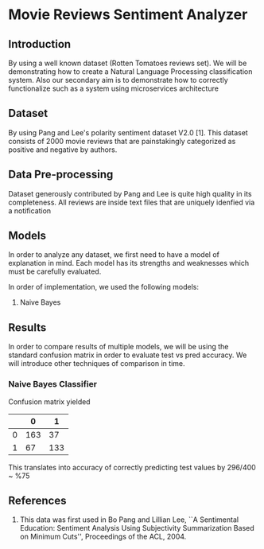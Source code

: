 # Movie Reviews Sentiment Analyzer

## Introduction
By using a well known dataset (Rotten Tomatoes reviews set). We will be demonstrating how to create a Natural Language Processing
classification system. Also our secondary aim is to demonstrate how to correctly functionalize such as a system using
microservices architecture

## Dataset
By using Pang and Lee's polarity sentiment dataset V2.0 [1]. This dataset consists of 2000 movie reviews that are painstakingly
categorized as positive and negative by authors. 

## Data Pre-processing
Dataset generously contributed by Pang and Lee is quite high quality in its completeness. All reviews are inside text files
that are uniquely idenfied via a notification

## Models
In order to analyze any dataset, we first need to have a model of explanation in mind. Each model has its strengths and
weaknesses which must be carefully evaluated.

In order of implementation, we used the following models:
1. Naive Bayes

## Results
In order to compare results of multiple models, we will be using the standard confusion matrix in order to evaluate test vs pred
accuracy. We will introduce other techniques of comparison in time.

### Naive Bayes Classifier
Confusion matrix yielded

|   	| 0  	| 1  	|
|---	|---	|---	|
| 0  	| 163  	| 37  	|
| 1  	| 67  	| 133  	|

This translates into accuracy of correctly predicting test values by 296/400 ~ %75

## References
1. This data was first used in Bo Pang and Lillian Lee,
``A Sentimental Education: Sentiment Analysis Using Subjectivity Summarization 
Based on Minimum Cuts'',  Proceedings of the ACL, 2004.